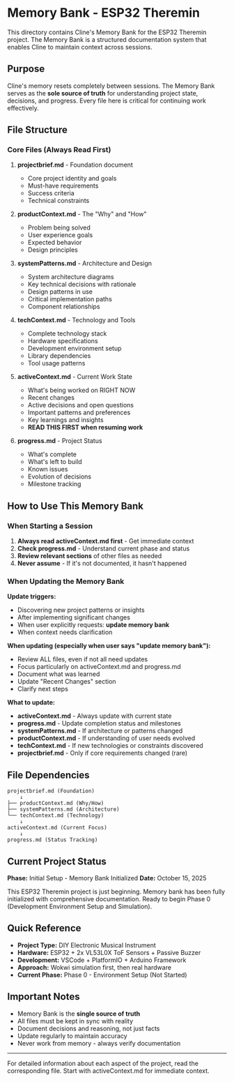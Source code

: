 # Memory Bank - ESP32 Theremin

This directory contains Cline's Memory Bank for the ESP32 Theremin project. The Memory Bank is a structured documentation system that enables Cline to maintain context across sessions.

## Purpose

Cline's memory resets completely between sessions. The Memory Bank serves as the **sole source of truth** for understanding project state, decisions, and progress. Every file here is critical for continuing work effectively.

## File Structure

### Core Files (Always Read First)

1. **projectbrief.md** - Foundation document
   - Core project identity and goals
   - Must-have requirements
   - Success criteria
   - Technical constraints

2. **productContext.md** - The "Why" and "How"
   - Problem being solved
   - User experience goals
   - Expected behavior
   - Design principles

3. **systemPatterns.md** - Architecture and Design
   - System architecture diagrams
   - Key technical decisions with rationale
   - Design patterns in use
   - Critical implementation paths
   - Component relationships

4. **techContext.md** - Technology and Tools
   - Complete technology stack
   - Hardware specifications
   - Development environment setup
   - Library dependencies
   - Tool usage patterns

5. **activeContext.md** - Current Work State
   - What's being worked on RIGHT NOW
   - Recent changes
   - Active decisions and open questions
   - Important patterns and preferences
   - Key learnings and insights
   - **READ THIS FIRST when resuming work**

6. **progress.md** - Project Status
   - What's complete
   - What's left to build
   - Known issues
   - Evolution of decisions
   - Milestone tracking

## How to Use This Memory Bank

### When Starting a Session

1. **Always read activeContext.md first** - Get immediate context
2. **Check progress.md** - Understand current phase and status
3. **Review relevant sections** of other files as needed
4. **Never assume** - If it's not documented, it hasn't happened

### When Updating the Memory Bank

**Update triggers:**
- Discovering new project patterns or insights
- After implementing significant changes
- When user explicitly requests: **update memory bank**
- When context needs clarification

**When updating (especially when user says "update memory bank"):**
- Review ALL files, even if not all need updates
- Focus particularly on activeContext.md and progress.md
- Document what was learned
- Update "Recent Changes" section
- Clarify next steps

**What to update:**
- **activeContext.md** - Always update with current state
- **progress.md** - Update completion status and milestones
- **systemPatterns.md** - If architecture or patterns changed
- **productContext.md** - If understanding of user needs evolved
- **techContext.md** - If new technologies or constraints discovered
- **projectbrief.md** - Only if core requirements changed (rare)

## File Dependencies

```
projectbrief.md (Foundation)
    ↓
├── productContext.md (Why/How)
├── systemPatterns.md (Architecture)
└── techContext.md (Technology)
    ↓
activeContext.md (Current Focus)
    ↓
progress.md (Status Tracking)
```

## Current Project Status

**Phase:** Initial Setup - Memory Bank Initialized
**Date:** October 15, 2025

This ESP32 Theremin project is just beginning. Memory bank has been fully initialized with comprehensive documentation. Ready to begin Phase 0 (Development Environment Setup and Simulation).

## Quick Reference

- **Project Type:** DIY Electronic Musical Instrument
- **Hardware:** ESP32 + 2x VL53L0X ToF Sensors + Passive Buzzer
- **Development:** VSCode + PlatformIO + Arduino Framework
- **Approach:** Wokwi simulation first, then real hardware
- **Current Phase:** Phase 0 - Environment Setup (Not Started)

## Important Notes

- Memory Bank is the **single source of truth**
- All files must be kept in sync with reality
- Document decisions and reasoning, not just facts
- Update regularly to maintain accuracy
- Never work from memory - always verify documentation

---

For detailed information about each aspect of the project, read the corresponding file. Start with activeContext.md for immediate context.
